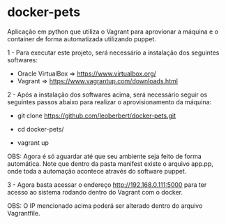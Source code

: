# docker-pets
Aplicação em python que utiliza o Vagrant para aprovionar a máquina e o container de forma automatizada utilizando puppet.

1 - Para executar este projeto, será necessário a instalação dos seguintes softwares:
* Oracle VirtualBox => https://www.virtualbox.org/
* Vagrant => https://www.vagrantup.com/downloads.html

2 - Após a instalação dos softwares acima, será necessário seguir os seguintes passos abaixo para realizar o aprovisionamento da máquina:

* git clone https://github.com/leoberbert/docker-pets.git

* cd docker-pets/
* vagrant up

OBS: Agora é só aguardar até que seu ambiente seja feito de forma automática. Note que dentro da pasta manifest existe o arquivo app.pp, onde toda a automação acontece através do software puppet.

3 - Agora basta acessar o endereço http://192.168.0.111:5000 para ter acesso ao sistema rodando dentro do Vagrant com o docker.

OBS: O IP mencionado acima poderá ser alterado dentro do arquivo Vagrantfile.





